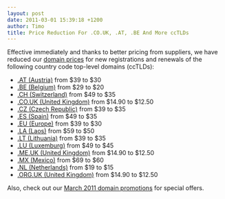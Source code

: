 ```yaml
---
layout: post
date: 2011-03-01 15:39:18 +1200
author: Timo
title: Price Reduction For .CO.UK, .AT, .BE And More ccTLDs
---
```


Effective immediately and thanks to better pricing from suppliers, we have reduced our [domain prices](https://iwantmyname.com/domains/domain-name-registration-list-of-extensions) for new registrations and renewals of the following country code top-level domains (ccTLDs):

- [.AT (Austria)](https://iwantmyname.com/domains/at-austrian-domain-name-registration-for-austria) from $39 to $30
- [.BE (Belgium)](https://iwantmyname.com/domains/be-belgian-domain-name-registration-for-belgium) from $29 to $20
- [.CH (Switzerland)](https://iwantmyname.com/domains/ch-swiss-domain-name-registration-for-switzerland) from $49 to $35
- [.CO.UK (United Kingdom)](https://iwantmyname.com/domains/co.uk-domain-name-registration-for-united-kingdom) from $14.90 to $12.50
- [.CZ (Czech Republic)](https://iwantmyname.com/domains/cz-domain-name-registration-for-czech-republic) from $39 to $35
- [.ES (Spain)](https://iwantmyname.com/domains/es-spanish-domain-name-registration-for-spain) from $49 to $35
- [.EU (Europe)](https://iwantmyname.com/domains/eu-european-domain-name-registration-for-europe) from $39 to $30
- [.LA (Laos)](https://iwantmyname.com/domains/la-lao-domain-name-registration-for-laos) from $59 to $50
- [.LT (Lithuania)](https://iwantmyname.com/domains/lt-lithuanian-domain-name-registration-for-lithuania) from $39 to $35
- [.LU (Luxemburg)](https://iwantmyname.com/domains/lu-luxembourgian-domain-name-registration-for-luxembourg) from $49 to $45
- [.ME.UK (United Kingdom)](https://iwantmyname.com/domains/me.uk-domain-name-registration-for-united-kingdom) from $14.90 to $12.50
- [.MX (Mexico)](https://iwantmyname.com/domains/mx-mexican-domain-name-registration-for-mexico) from $69 to $60
- [.NL (Netherlands)](https://iwantmyname.com/domains/nl-dutch-domain-name-registration-for-netherlands) from $19 to $15
- [.ORG.UK (United Kingdom)](https://iwantmyname.com/domains/org.uk-domain-name-registration-for-united-kingdom) from $14.90 to $12.50

Also, check out our [March 2011 domain promotions](https://iwantmyname.com/domain-promo) for special offers.
